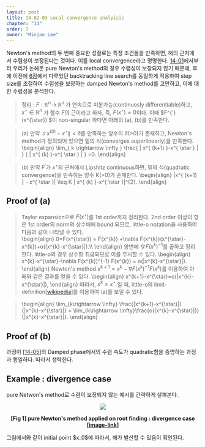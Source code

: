 ```yaml
---
layout: post
title: 14-02-03 Local convergence analyisis
chapter: "14"
order: 7
owner: "Minjoo Lee"
---
```

<script type="text/x-mathjax-config">
MathJax.Hub.Config({
    displayAlign: "center"
});
</script>

Newton's method의 두 번째 중요한 성질로는 특정 조건들을 만족하면, 해의 근처에서 수렴성이 보장된다는 것이다. 이를 local convergence라고 명명한다.  [14-01](https://wikidocs.net/edit/page/21330)에서부터 우리가 논해온 pure Newton's method의 경우 수렴성이 보장되지 않기 때문에, 후에 이전에 [6장](https://wikidocs.net/18184)에서 다루었던 backtracking line search를 동일하게 적용하여 step size를 조절하여 수렴성을 보장하는 damped Newton's method를 고안하고, 이에 대한 수렴성을 분석한다.


>정리 : $F : \mathbb{R}^{n}\, \rightarrow  \, \mathbb{R}^{n}$ 가 연속으로 미분가능(continuosly differentiable)하고,  $x^{\star} \in \mathbb{R}^{n}$ 가 함수 $F$의 근이라고 하자, 즉, $F(x^{\star})=0$이다.
>이때  $F^{'}(x^{\star}) $이 non-singular 하다면 아래의 (a), (b)를 만족한다.

>(a) 만약 $\| x^{(0)}-x^{\star} \|<\delta$를 만족하는 양수의 $\delta$\(>0)가 존재하고, Newton's method가 정의되어 있으면 밑의 식(converges superlinearly)을 만족한다.  
>\begin{align} 
>\lim_{ k \rightarrow \infty } \frac{ \| x^{ (k+1) }-x^{ \star } \| } { \| x^{ (k) }-x^{ \star } \| } =0.
>\end{align}

>(b) 만약 $F^{'}$가 $x^{\star}$의 근처에서 Lipshitz continuous하면, 밑의 식(quadratic convergence)을 만족하는 양수 K(>0)가 존재한다.
>\begin{align}
>\|x^{ (k+1) } - x^{ \star }\| \leq K \| x^{ (k) }-x^{ \star }\|^{2}.
>\end{align}

## Proof of (a)
>Taylor expansion으로 $F(x^{\star})$를 1st order까지 정리한다. 2nd order 이상의 항은 1st order의 norm의 상수배에 bound 되므로, little-o notation을 사용하여 다음과 같이 나타낼 수 있다.  
>\begin{align}
>0=F(x^{\star}) = F(x^{k}) +\nabla F(x^{k})(x^{\star}-x^{k})+o(\|x^{k}-x^{\star}\|).\\\\
>\end{align}
>양변에 $\nabla F(x^{k})^{-1}$를 곱하고 정리한다. little-o의 경우 상수항 취급되므로 이를 무시할 수 있다.
>\begin{align}
>x^{k}-x^{\star}-\nabla F(x^{k})^{-1} F(x^{k}) = o(\|x^{k}-x^{\star}\|).
>\end{align}
>Newton's method $x^{k+1}=x^{k}-\nabla F(x^{k})^{-1}F(x^{k})$를 이용하여 아래와 같은 결과를 얻을 수 있다.
>\begin{align}
>x^{k+1}-x^{\star}=o(\|x^{k}-x^{\star}\|),
>\end{align}
>따라서, $x^{k} \neq x^{\star}$ 일 때, little-o의 limit-definition[[wikipedia](https://en.wikipedia.org/wiki/Big_O_notation)]를 이용하여 (a)를 보일 수 있다.

>\begin{align}
>\lim_{k\rightarrow \infty} \frac{\|x^{k+1}-x^{\star}\|}{\|x^{k}-x^{\star}\|} = \lim_{k\rightarrow \infty}\frac{o(\|x^{k}-x^{\star}\|)}{\|x^{k}-x^{\star}\|}.
>\end{align}

## Proof of (b)
과정이 [[14-05](https://wikidocs.net/21751)]의 Damped phase에서의 수렴 속도가 quadratic함을 증명하는 과정과 동일하다. 따라서 생략한다.

## Example : divergence case
pure Netwon's method로 수렴이 보장되지 않는 예시를 간략하게 살펴본다.
<center>

![](https://wikidocs.net/images/page/21708/1_.png)

**[Fig 1] pure Newton's method applied on root finding : divergence case [[image-link](https://slideplayer.com/slide/4998677/)]**</br>
</center>
그림에서와 같이 initial point $x_0$에 따라서, 해가 발산할 수 있음이 확인된다.